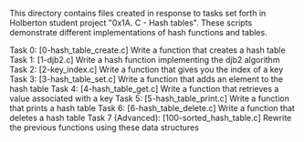 This directory contains files created in response to tasks set forth in Holberton student project "0x1A. C - Hash tables". These scripts demonstrate different implementations of hash functions and tables.

Task 0: [0-hash_table_create.c]
Write a function that creates a hash table
Task 1: [1-djb2.c]
Write a hash function implementing the djb2 algorithm
Task 2: [2-key_index.c]
Write a function that gives you the index of a key
Task 3: [3-hash_table_set.c]
Write a function that adds an element to the hash table
Task 4: [4-hash_table_get.c]
Write a function that retrieves a value associated with a key
Task 5: [5-hash_table_print.c]
Write a function that prints a hash table
Task 6: [6-hash_table_delete.c]
Write a function that deletes a hash table
Task 7 (Advanced): [100-sorted_hash_table.c]
Rewrite the previous functions using these data structures
